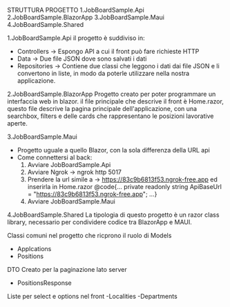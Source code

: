 STRUTTURA PROGETTO
1.JobBoardSample.Api
2.JobBoardSample.BlazorApp
3.JobBoardSample.Maui
4.JobBoardSample.Shared


1.JobBoardSample.Api
il progetto è suddiviso in:
- Controllers -> Espongo API a cui il front può fare richieste HTTP
- Data -> Due file JSON dove sono salvati i dati
- Repositories -> Contiene due classi che leggono i dati dai file JSON e li convertono in liste, in modo da poterle utilizzare nella nostra applicazione.


2.JobBoardSample.BlazorApp
Progetto creato per poter programmare un interfaccia web in blazor.
il file principale che descrive il front è Home.razor,
questo file descrive la pagina principale dell'applicazione, con una searchbox, filters e delle cards che rappresentano le posizioni lavorative aperte.


3.JobBoardSample.Maui
- Progetto uguale a quello Blazor, con la sola differenza della URL api
- Come connettersi al back:
  1. Avviare JobBoardSample.Api
  2. Avviare Ngrok -> ngrok http 5017
  3. Prendere la url simile a -> https://83c9b6813f53.ngrok-free.app ed inserirla in Home.razor @code{... private readonly string ApiBaseUrl = "https://83c9b6813f53.ngrok-free.app"; ...}
  5. Avviare JobBoardSample.Maui
     
4.JobBoardSample.Shared
La tipologia di questo progetto è un razor class library, necessario per condividere codice tra BlazorApp e MAUI.

Classi comuni nel progetto che ricprono il ruolo di Models
- Applcations
- Positions

DTO
Creato per la paginazione lato server
- PositionsResponse

Liste per select e options nel front
-Localities
-Departments


